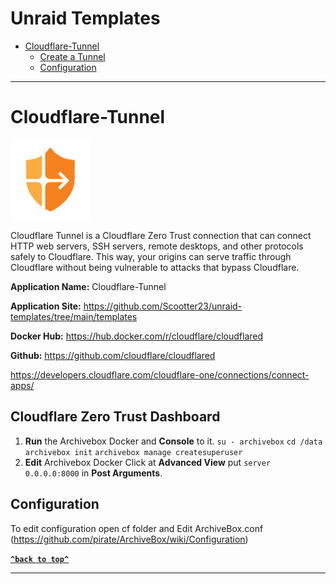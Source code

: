 # Unraid Templates
- [Cloudflare-Tunnel](#cloudflare-tunnel)
  * [Create a Tunnel](#Create-a-Cloudflare-Tunnel-with-Zero-Trust-Dashboard)
  * [Configuration](#configuration)
----
# Cloudflare-Tunnel
![Cloudflare-Tunnel](https://raw.githubusercontent.com/Scootter23/unraid-templates/main/templates/img/cloudflare-zero-trust.png)

Cloudflare Tunnel is a Cloudflare Zero Trust connection that can connect HTTP web servers, SSH servers, remote desktops, and other protocols safely to Cloudflare. This way, your origins can serve traffic through Cloudflare without being vulnerable to attacks that bypass Cloudflare.

**Application Name:** Cloudflare-Tunnel

**Application Site:** https://github.com/Scootter23/unraid-templates/tree/main/templates

**Docker Hub:** https://hub.docker.com/r/cloudflare/cloudflared

**Github:** https://github.com/cloudflare/cloudflared

https://developers.cloudflare.com/cloudflare-one/connections/connect-apps/

## Cloudflare Zero Trust Dashboard
1. **Run** the Archivebox Docker and **Console** to it.
```su - archivebox```
```cd /data```
```archivebox init```
```archivebox manage createsuperuser```
2. **Edit** Archivebox Docker Click at **Advanced View** put ```server 0.0.0.0:8000``` in **Post Arguments**.
## Configuration
To edit configuration open cf folder and Edit ArchiveBox.conf (https://github.com/pirate/ArchiveBox/wiki/Configuration)

**[`^back to top^`](#unraid-templates)**

----

